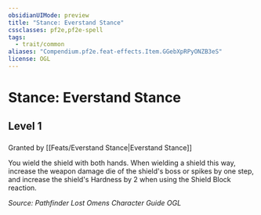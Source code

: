 ```yaml
---
obsidianUIMode: preview
title: "Stance: Everstand Stance"
cssclasses: pf2e,pf2e-spell
tags:
  - trait/common
aliases: "Compendium.pf2e.feat-effects.Item.GGebXpRPyONZB3eS"
license: OGL
---
```

# Stance: Everstand Stance
## Level 1
### 






Granted by [[Feats/Everstand Stance|Everstand Stance]]

You wield the shield with both hands. When wielding a shield this way, increase the weapon damage die of the shield's boss or spikes by one step, and increase the shield's Hardness by 2 when using the Shield Block reaction.

*Source: Pathfinder Lost Omens Character Guide*
*OGL*